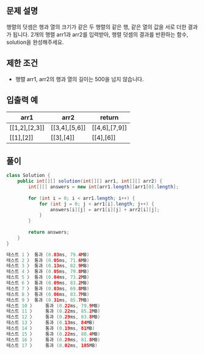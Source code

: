 ## **문제 설명**

행렬의 덧셈은 행과 열의 크기가 같은 두 행렬의 같은 행, 같은 열의 값을 서로 더한 결과가 됩니다. 2개의 행렬 arr1과 arr2를 입력받아, 행렬 덧셈의 결과를 반환하는 함수, solution을 완성해주세요.

## 제한 조건

- 행렬 arr1, arr2의 행과 열의 길이는 500을 넘지 않습니다.

## 입출력 예

| arr1 | arr2 | return |
| --- | --- | --- |
| [[1,2],[2,3]] | [[3,4],[5,6]] | [[4,6],[7,9]] |
| [[1],[2]] | [[3],[4]] | [[4],[6]] |

## 풀이

```java
class Solution {
    public int[][] solution(int[][] arr1, int[][] arr2) {
        int[][] answers = new int[arr1.length][arr1[0].length];
        
        for (int i = 0; i < arr1.length; i++) {
            for (int j = 0; j < arr1[i].length; j++) {
                answers[i][j] = arr1[i][j] + arr2[i][j];
            }
        }
        
        return answers;
    }
}

테스트 1 〉	통과 (0.03ms, 79.4MB)
테스트 2 〉	통과 (0.05ms, 71.6MB)
테스트 3 〉	통과 (0.13ms, 82.9MB)
테스트 4 〉	통과 (0.05ms, 79.8MB)
테스트 5 〉	통과 (0.04ms, 73.2MB)
테스트 6 〉	통과 (0.09ms, 83.2MB)
테스트 7 〉	통과 (0.03ms, 69.8MB)
테스트 8 〉	통과 (0.06ms, 83.7MB)
테스트 9 〉	통과 (0.31ms, 85.7MB)
테스트 10 〉	통과 (0.22ms, 79.9MB)
테스트 11 〉	통과 (0.22ms, 85.2MB)
테스트 12 〉	통과 (0.29ms, 83.8MB)
테스트 13 〉	통과 (0.13ms, 84MB)
테스트 14 〉	통과 (0.19ms, 81MB)
테스트 15 〉	통과 (0.22ms, 80.4MB)
테스트 16 〉	통과 (0.29ms, 81.8MB)
테스트 17 〉	통과 (8.02ms, 105MB)
```
